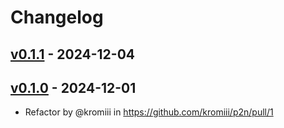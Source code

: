 # Changelog

## [v0.1.1](https://github.com/kromiii/p2n/compare/v0.1.0...v0.1.1) - 2024-12-04

## [v0.1.0](https://github.com/kromiii/p2n/commits/v0.1.0) - 2024-12-01
- Refactor by @kromiii in https://github.com/kromiii/p2n/pull/1
